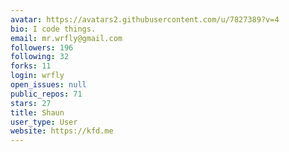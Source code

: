 ```yaml
---
avatar: https://avatars2.githubusercontent.com/u/7827389?v=4
bio: I code things.
email: mr.wrfly@gmail.com
followers: 196
following: 32
forks: 11
login: wrfly
open_issues: null
public_repos: 71
stars: 27
title: Shaun
user_type: User
website: https://kfd.me
---
```

